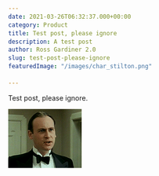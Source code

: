 ```yaml
---
date: 2021-03-26T06:32:37.000+00:00
category: Product
title: Test post, please ignore
description: A test post
author: Ross Gardiner 2.0
slug: test-post-please-ignore
featuredImage: "/images/char_stilton.png"

---
```

Test post, please ignore.

![](/images/char_stilton.png)